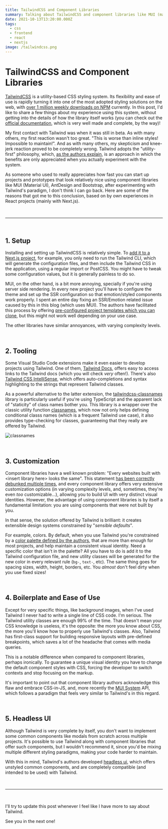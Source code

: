 ```yaml
---
title: TailwindCSS and Component Libraries
summary: Talking about TailwindCSS and component libraries like MUI (material-ui) based on my own experiences
date: 2021-10-13T13:20:00.000Z
tags:
  - css
  - frontend
  - react
  - nextjs
image: /tailwindcss.png
---
```


# TailwindCSS and Component Libraries

[TailwindCSS](https://tailwindcss.com/) is a utility-based CSS styling system. Its flexibility and ease of use is rapidly turning it into one of the most adopted styling solutions on the web, with [over 1 million weekly downloads on NPM](https://www.npmtrends.com/tailwindcss) currently. In this post, I'd like to share a few things about my experience using this system, without getting into the details of how the library itself works (you can check out the [official documentation](https://tailwindcss.com/docs), which is very well made and complete, by the way)!

My first contact with Tailwind was when it was still in beta. As with many others, my first reaction wasn't too great. "This is worse than inline styles! Impossible to maintain!". And as with many others, my skepticism and knee-jerk reaction proved to be completely wrong. Tailwind adopts the "utility-first" philosophy, which, [as the authors explain](https://tailwindcss.com/docs/utility-first), is an approach in which the benefits are only appreciated when you actually experiment with the system.

As someone who used to really appreciates how fast you can start up projects and prototypes that look relatively nice using component libraries like MUI (Material UI), AntDesign and Bootstrap, after experimenting with Tailwind's paradigm, I don't think I can go back. Here are some of the reasons that got me to this conclusion, based on by own experiences in React projects (mainly with Next.js).

<br>

---

<br>

## 1. Setup

Installing and setting up TailwindCSS is relatively simple. To [add it to a Next.js project](https://tailwindcss.com/docs/guides/nextjs), for example, you only need to run the Tailwind CLI, which will generate the configuration files, and then include the Tailwind CSS in the application, using a regular import or PostCSS. You might have to tweak some configuration values, but it is generally painless to do so.

MUI, on the other hand, is a bit more annoying, specially if you're using server side rendering. In every new project you'll have to configure the theme and set up the SSR configuration so that emotion/styled components work properly. I spent an entire day fixing an SSR/Emotion related issue caused by this in this blog (which uses MUI). The authors have facilitated this process by offering [pre-configured project templates which you can clone](https://github.com/mui-org/material-ui/tree/00827a5725d76fcfba87222837c425a3e8f19cbb/examples/nextjs-with-typescript), but this might not work well depending on your use case.

The other libraries have similar annoyances, with varying complexity levels.

<br>

## 2. Tooling

Some Visual Studio Code extensions make it even easier to develop projects using Tailwind. One of them, [Tailwind Docs](https://marketplace.visualstudio.com/items?itemName=austenc.tailwind-docs), offers easy to access links to the Tailwind docs (which you will check _very_ often!). There's also [Tailwind CSS IntelliSense](https://marketplace.visualstudio.com/items?itemName=bradlc.vscode-tailwindcss), which offers auto-completions and syntax highlighting to the strings that represent Tailwind classes.

As a powerful alternative to the latter extension, the [tailwindcss-classnames](https://www.npmjs.com/package/tailwindcss-classnames) library is particularly useful if you're using TypeScript and the apparent lack of "staticity" of class names bother you. This library is a wrapper over the classic utility function [classnames](https://www.npmjs.com/package/classnames), which now not only helps defining conditional classs names (which is a frequent Tailwind use case), it also provides type-checking for classes, guaranteeing that they really are offered by Tailwind.

![classnames](/classNames.png 'classnames')

<br>

## 3. Customization

Component libraries have a well known problem: "Every websites built with \<insert library here\> looks the same". This statement [has been correctly debunked multiple times](https://bootstrapbay.com/blog/built-with-bootstrap/), and every component library offers very extensive customization options (in varying complexity levels, and, sometimes, they're even _too_ customizable...), allowing you to build UI with very distinct visual identities. However, the advantage of using component libraries is by itself a fundamental limitation: you are using components that were not built by you.

In that sense, the solution offered by Tailwind is brilliant: it creates extensible design systems constrained by "_sensible defaults_".

For example, colors. By default, when you use Tailwind you're constrained by a [color palette defined by the authors](https://tailwindcss.com/docs/customizing-colors), that are more than enough for most projects, and help maintain a consistent visual identity. Need a specific color that isn't in the palette? All you have to do is add it to the Tailwind configuration file, and new utility classes will be generated for the new color in every relevant rule (`bg-`, `text-`, etc). The same thing goes for spacing sizes, width, height, borders, etc. You _almost_ don't feel dirty when you use fixed sizes!

<br>

## 4. Boilerplate and Ease of Use

Except for very specific things, like background images, when I've used Tailwind I never had to write a single line of CSS code. I'm serious. The Tailwind utility classes are enough 99% of the time. That doesn't mean your CSS knowledge is useless, it's the opposite: the more you know about CSS, the more you'll know how to properly use Tailwind's classes. Also, Tailwind has first-class support for building responsive layouts with pre-defined breakpoints, which saves a lot of the headache that comes with media queries.

This is a notable difference when compared to component libraries, perhaps ironically. To guarantee a unique visual identity you have to change the default component styles with CSS, forcing the developer to switch contexts and stop focusing on the markup.

It's important to point out that component library authors acknowledge this flaw and embrace CSS-in-JS, and, more recently the [MUI System](https://mui.com/system/basics/) API, which follows a paradigm that feels very similar to Tailwind's in this regard.

<br>

## 5. Headless UI

Although Tailwind is very complete by itself, you don't want to implement some common components like modals from scratch across multiple projects. It's possible to use Tailwind along with component libraries that offer such components, but I wouldn't recommend it, since you'd be mixing multiple different styling paradigms, making your code harder to maintain.

With this in mind, Tailwind's authors developed [headless ui](https://headlessui.dev/), which offers unstyled common components, and are completely compatible (and intended to be used) with Tailwind.

<br>

---

<br>

I'll try to update this post whenever I feel like I have more to say about Tailwind.

See you in the next one!
